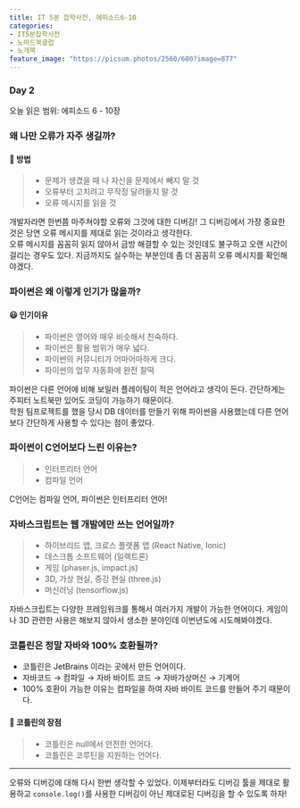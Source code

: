 ```yaml
---
title: IT 5분 잡학사전, 에피소드6-10
categories:
- IT5분잡학사전
- 노마드북클럽
- 노개북
feature_image: "https://picsum.photos/2560/600?image=877"
---
```

### Day 2
오늘 읽은 범위: 에피소드 6 - 10장

### 왜 나만 오류가 자주 생길까?

#### 💭 방법
> * 문제가 생겼을 때 나 자신을 문제에서 빼지 말 것
> * 오류부터 고치려고 무작정 달려들지 말 것
> * 오류 메시지를 읽을 것

개발자라면 한번쯤 마주쳐야할 오류와 그것에 대한 디버깅! 그 디버깅에서 가장 중요한 것은 당연 오류 메시지를 제대로 읽는 것이라고 생각한다. <br>
오류 메시지를 꼼꼼히 읽지 않아서 금방 해결할 수 있는 것인데도 불구하고 오랜 시간이 걸리는 경우도 있다. 지금까지도 실수하는 부분인데 좀 더 꼼꼼히 오류 메시지를 확인해야겠다.

### 파이썬은 왜 이렇게 인기가 많을까?

#### 😃 인기이유
> - 파이썬은 영어와 매우 비슷해서 친숙하다.
> - 파이썬은 활용 범위가 매우 넓다.
> - 파이썬의 커뮤니티가 어마어마하게 크다.
> - 파이썬의 업무 자동화에 완전 찰떡

파이썬은 다른 언어에 비해 보일러 플레이팅이 적은 언어라고 생각이 든다. 간단하게는 주피터 노트북만 있어도 코딩이 가능하기 때문이다. <br>
학원 팀프로젝트를 했을 당시 DB 데이터를 만들기 위해 파이썬을 사용했는데 다른 언어보다 간단하게 사용할 수 있다는 점이 좋았다.

### 파이썬이 C언어보다 느린 이유는? 

> - 인터프리터 언어
> - 컴파일 언어

C언어는 컴파일 언어, 파이썬은 인터프리터 언어!

### 자바스크립트는 웹 개발에만 쓰는 언어일까?

> - 하이브리드 앱, 크로스 플랫폼 앱 (React Native, Ionic)
> - 데스크톱 소프트웨어 (일렉트론)
> - 게임 (phaser.js, impact.js)
> - 3D, 가상 현실, 증강 현실 (three.js)
> - 머신러닝 (tensorflow.js)

자바스크립트는 다양한 프레임워크를 통해서 여러가지 개발이 가능한 언어이다. 게임이나 3D 관련한 사용은 해보지 않아서 생소한 분야인데 이번년도에 시도해봐야겠다.

### 코틀린은 정말 자바와 100% 호환될까?

- 코틀린은 JetBrains 이라는 곳에서 만든 언어이다.
- 자바코드 → 컴파일 → 자바 바이트 코드 → 자바가상머신 → 기계어
- 100% 호환이 가능한 이유는 컴파일을 하여 자바 바이트 코드를 만들어 주기 때문이다.

#### 🤨 코틀린의 장점

> - 코틀린은 null에서 안전한 언어다.
> - 코틀린은 코루틴을 지원하는 언어다.

---

오류와 디버깅에 대해 다시 한번 생각할 수 있었다. 이제부터라도 디버깅 툴을 제대로 활용하고 `console.log()`를 사용한 디버깅이 아닌 제대로된 디버깅을 할 수 있도록 하자!

